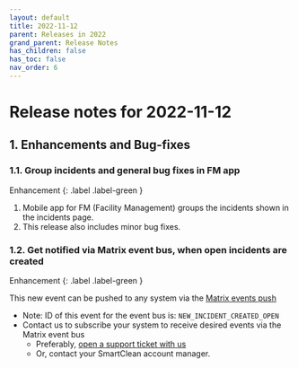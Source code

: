```yaml
---
layout: default
title: 2022-11-12
parent: Releases in 2022
grand_parent: Release Notes
has_children: false
has_toc: false
nav_order: 6
---
```


# Release notes for 2022-11-12

## 1. Enhancements and Bug-fixes


### 1.1. Group incidents and general bug fixes in FM app
Enhancement
{: .label .label-green }

1. Mobile app for FM (Facility Management) groups the incidents shown in the incidents page.
2. This release also includes minor bug fixes.

### 1.2. Get notified via Matrix event bus, when open incidents are created   
Enhancement
{: .label .label-green }

This new event can be pushed to any system via the [Matrix events push](https://www.docs.smartclean.io/eventBusCore.html)
- Note: ID of this event for the event bus is: `NEW_INCIDENT_CREATED_OPEN`
- Contact us to subscribe your system to receive desired events via the Matrix event bus 
  - Preferably, [open a support ticket with us](https://help.smartclean.io/support/tickets/new)
  - Or, contact your SmartClean account manager.

[comment]: <> (How to subscribe to this event ? 
Will be helpful to link it here, in case viewer is insterested to know how to activate it.)
